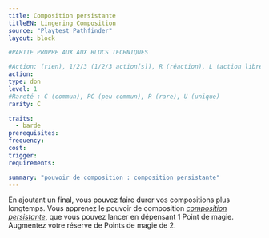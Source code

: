 ```yaml
---
title: Composition persistante
titleEN: Lingering Composition
source: "Playtest Pathfinder"
layout: block

#PARTIE PROPRE AUX AUX BLOCS TECHNIQUES

#Action: (rien), 1/2/3 (1/2/3 action[s]), R (réaction), L (action libre)
action: 
type: don
level: 1
#Rareté : C (commun), PC (peu commun), R (rare), U (unique)
rarity: C

traits:
  - barde
prerequisites:
frequency: 
cost:
trigger: 
requirements:

summary: "pouvoir de composition : composition persistante"
---
```


En ajoutant un final, vous pouvez faire durer vos compositions plus longtemps. Vous apprenez le pouvoir de composition [*composition persistante*](/sorts/composition-persistante.html), que vous pouvez lancer en dépensant 1 Point de magie. Augmentez votre réserve de Points de magie de 2.